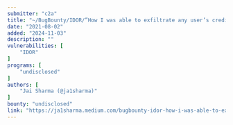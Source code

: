 ```yaml
---
submitter: "c2a"
title: "~/BugBounty/IDOR/”How I was able to exfiltrate any user’s credit coupons”"
date: "2021-08-02"
added: "2024-11-03"
description: ""
vulnerabilities: [
    "IDOR"
]
programs: [
    "undisclosed"
]
authors: [
    "Jai Sharma (@ja1sharma)"
]
bounty: "undisclosed"
link: "https://ja1sharma.medium.com/bugbounty-idor-how-i-was-able-to-exfiltrate-any-users-credit-coupons-49631d9f3bc8"
---
```





